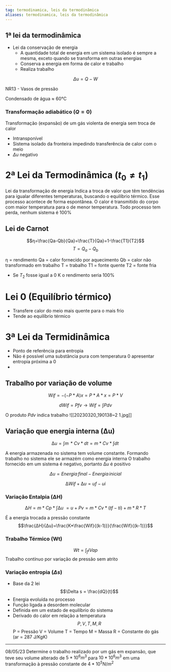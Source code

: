 ```yaml
---
tag: termodinamica, leis da termodinâmica
aliases: termodinamica, leis da termodinâmica
---
```


## 1ª lei da termodinâmica

- Lei da conservação de energia
    - A quantidade total de energia em um sistema isolado é sempre a mesma, exceto quando se transforma em outras energias
    - Conserva a energia em forma de calor e trabalho
    - Realiza trabalho

$$\Delta u=Q-W$$

NR13 - Vasos de pressão

Condensado de água ≈ 60°C

### Transformação adiabático ($Q=0$)
Transformação (expansão) de um gás violenta de energia sem troca de calor
- Intransponível
- Sistema isolado da fronteira impedindo transferência de calor com o meio
- $\Delta u$ negativo 

# 2ª Lei da Termodinâmica ($t_0 \ne t_1$)
  Lei da transformação de energia
  Indica a troca de valor que têm tendências para igualar diferentes temperaturas, buscando o equilíbrio térmico. Esse processo acontece de forma espontânea.
  O calor é transmitido do corpo com maior temperatura para o de menor temperatura.
  Todo processo tem perda, nenhum sistema é 100%
  
## Lei de Carnot
  $$η=\frac{Qa-Qb}{Qa}=\frac{T}{Qa}=1-\frac{T1}{T2}$$
  $$T=Q_a-Q_b$$

  η = rendimento 
  Qa = calor fornecido por aquecimento 
  Qb = calor não transformado em trabalho
  T = trabalho
  T1 = fonte quente
  T2 = fonte fria 
  
 * Se $T_2$ fosse igual a 0 K o rendimento seria 100% 

# Lei 0 (Equilíbrio térmico)
 - Transfere calor do meio mais quente para o mais frio
 - Tende ao equilíbrio térmico

# 3ª Lei da Termidinâmica
 - Ponto de referência para entropia
 - Não é possível uma substância pura com temperatura 0 apresentar entropia próxima a 0
 - 

## Trabalho por variação de volume
$$Wif = - (-P*A)x = P * A*x=P*V$$

$$dWif=Pfv \rightarrow Wif = \int P dv$$

O produto $Pdv$ indica trabalho 
![[20230320_190138~2 1.jpg]]

## Variação que energia interna (∆u)

$$∆u = \int m\, *Cv * dt = m * Cv * \int dt\,$$
  
A energia armazenada no sistema tem volume constante. 
Formando trabalho no sistema ele se armazém como energia interna
O trabalho fornecido em um sistema é negativo, portanto $∆u$ é positivo

$$\Delta u = Energia\,final - Energia\, inicial$$

$$∆Wif + ∆u = uf - ui$$

### Variação Entalpia (∆H)

$$∆H = m*Cp* \int ∆u\ = u+Pv=m* Cv * (tf - ti) + m * R * T$$

É a energia trocada a pressão constante
$$\frac{∆H}{∆u}=\frac{K*\frac{Wif}{(k-1)}}{\frac{Wif}{(k-1)}}$$
### Trabalho Térmico (Wt)
$$Wt=\int_{f}{i} Vap$$
Trabalho contínuo por variação de pressão sem atrito

### Variação entropia ($\Delta s$) 
 - Base da 2 lei
$$\Delta s = \frac{dQ}{t}$$  
 - Energia evoluída no processo
 - Função ligada a desordem molecular
 - Definida em um estado de equilíbrio do sistema
 - Derivado do calor em relação a temperatura
 $$P, V, T, M, R$$P = Pressão
 V = Volume 
 T = Tempo
 M = Massa
 R = Constante do gás (ar = 287 J/KgK)

---
08/05/23
Determine o trabalho realizado por um gás em expansão, que teve seu volume alterado de $5*10^6m^3$ para $10*10^6m^3$ em uma transformação à pressão constante de $4*10^5N/m^2$ 
